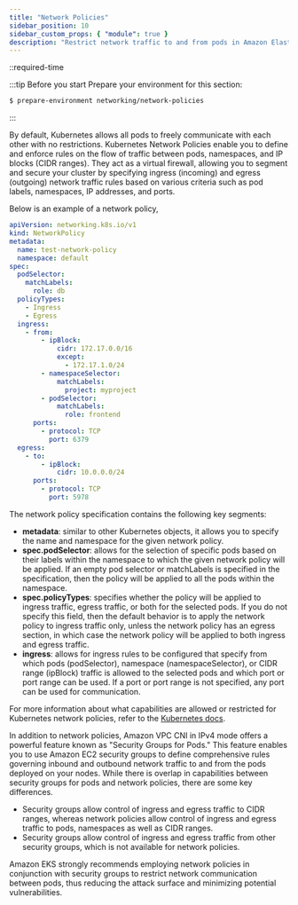 ```yaml
---
title: "Network Policies"
sidebar_position: 10
sidebar_custom_props: { "module": true }
description: "Restrict network traffic to and from pods in Amazon Elastic Kubernetes Service with network policies."
---
```


\::required-time

:::tip Before you start
Prepare your environment for this section:

```bash wait=30 timeout=600
$ prepare-environment networking/network-policies
```

:::

By default, Kubernetes allows all pods to freely communicate with each other with no restrictions. Kubernetes Network Policies enable you to define and enforce rules on the flow of traffic between pods, namespaces, and IP blocks (CIDR ranges). They act as a virtual firewall, allowing you to segment and secure your cluster by specifying ingress (incoming) and egress (outgoing) network traffic rules based on various criteria such as pod labels, namespaces, IP addresses, and ports.

Below is an example of a network policy,

```yaml
apiVersion: networking.k8s.io/v1
kind: NetworkPolicy
metadata:
  name: test-network-policy
  namespace: default
spec:
  podSelector:
    matchLabels:
      role: db
  policyTypes:
    - Ingress
    - Egress
  ingress:
    - from:
        - ipBlock:
            cidr: 172.17.0.0/16
            except:
              - 172.17.1.0/24
        - namespaceSelector:
            matchLabels:
              project: myproject
        - podSelector:
            matchLabels:
              role: frontend
      ports:
        - protocol: TCP
          port: 6379
  egress:
    - to:
        - ipBlock:
            cidr: 10.0.0.0/24
      ports:
        - protocol: TCP
          port: 5978
```

The network policy specification contains the following key segments:

- **metadata**: similar to other Kubernetes objects, it allows you to specify the name and namespace for the given network policy.
- **spec.podSelector**: allows for the selection of specific pods based on their labels within the namespace to which the given network policy will be applied. If an empty pod selector or matchLabels is specified in the specification, then the policy will be applied to all the pods within the namespace.
- **spec.policyTypes**: specifies whether the policy will be applied to ingress traffic, egress traffic, or both for the selected pods. If you do not specify this field, then the default behavior is to apply the network policy to ingress traffic only, unless the network policy has an egress section, in which case the network policy will be applied to both ingress and egress traffic.
- **ingress**: allows for ingress rules to be configured that specify from which pods (podSelector), namespace (namespaceSelector), or CIDR range (ipBlock) traffic is allowed to the selected pods and which port or port range can be used. If a port or port range is not specified, any port can be used for communication.

For more information about what capabilities are allowed or restricted for Kubernetes network policies, refer to the [Kubernetes docs](https://kubernetes.io/docs/concepts/services-networking/network-policies/).

In addition to network policies, Amazon VPC CNI in IPv4 mode offers a powerful feature known as "Security Groups for Pods." This feature enables you to use Amazon EC2 security groups to define comprehensive rules governing inbound and outbound network traffic to and from the pods deployed on your nodes. While there is overlap in capabilities between security groups for pods and network policies, there are some key differences.

- Security groups allow control of ingress and egress traffic to CIDR ranges, whereas network policies allow control of ingress and egress traffic to pods, namespaces as well as CIDR ranges.
- Security groups allow control of ingress and egress traffic from other security groups, which is not available for network policies.

Amazon EKS strongly recommends employing network policies in conjunction with security groups to restrict network communication between pods, thus reducing the attack surface and minimizing potential vulnerabilities.
